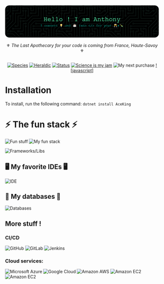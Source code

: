 ![whatever](/assets/header.png)

<div align="center">⚜️ <i>The Last Apothecary for your code is coming from France, Haute-Savoy</i> ⚜️</div>

<br/>

<div align="center">



[![Species](https://img.shields.io/badge/Species-Space_Marine-blue?style=flat-square&logo=mailchimp&logoColor=white)](https://en.wikipedia.org/wiki/Homo_sapiens) [![Heraldic](https://img.shields.io/badge/Faction-Loyalist_Emperor's_Children-purple?style=flat-square&logo=banner&logoColor=white)](https://en.wikipedia.org/wiki/Homo_sapiens) 
[![Status](https://img.shields.io/badge/Status-Staged_in_drop_pod-success?style=flat-square&logo=gravatar&logoColor=white)](https://en.wikipedia.org/wiki/Life)
 [![Science is my jam](https://img.shields.io/badge/My%20Jam-Stairway_To_Daddy_Big_E-black?style=flat-square&logo=applemusic&logoColor=white)](https://warhammer40k.fandom.com/wiki/Emperor_of_Mankind)  ![My next purchase](https://img.shields.io/badge/Next%20Purchase-CSharp_Bolter_50mm_MK_IV-magenta?style=flat-square&logo=amazon)
[![javascript]](https://img.shields.io/badge/with%20a%20logo-grey?style=for-the-badge&logo=javascript)


</div>

# Installation
To install, run the following command: ```dotnet install AceKing ```

# ⚡ The fun stack ⚡

![Fun stuff](https://skillicons.dev/icons?i=cs,net,java,python)
![My fun stack](https://skillicons.dev/icons?i=html,css,jquery,js,ts,react,vite,vue)

![Frameworks/Libs](https://skillicons.dev/icons?i=materialui,bootstrap)

## 🖥️ My favorite IDEs 🖥️
![IDE](https://skillicons.dev/icons?i=vscode,visualstudio)

## 💾 My databases 💾

![Databases](https://skillicons.dev/icons?i=sqlserver,sqlite,postgres,mysql,mongodb)

## More stuff !

### CI/CD
![GitHub](https://img.shields.io/badge/-GitHub-181717?style=flat-square&logo=github)
![GitLab](https://img.shields.io/badge/-GitLab-FCA121?style=flat-square&logo=gitlab)
![Jenkins](https://img.shields.io/badge/-Jenkins-white?style=flat-square&logo=jenkins)

### Cloud services:
![Microsoft Azure](https://img.shields.io/badge/Microsoft%20Azure-232F7E?style=flat-square&logo=microsoft-azure)
![Google Cloud](https://img.shields.io/badge/Google%20Cloud-black?style=flat-square&logo=google-cloud) ![Amazon AWS](https://img.shields.io/badge/Amazon%20AWS-232F3E?style=flat-square&logo=amazonwebservices) ![Amazon EC2](https://img.shields.io/badge/Amazon%20EC2-232F3E?style=flat-square&logo=amazonec2) ![Amazon EC2](https://img.shields.io/badge/Amazon%20ECS-232F3E?style=flat-square&logo=amazonecs)
